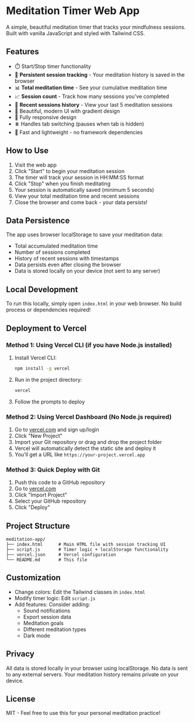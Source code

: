 # Meditation Timer Web App

A simple, beautiful meditation timer that tracks your mindfulness sessions. Built with vanilla JavaScript and styled with Tailwind CSS.

## Features

- ⏱️ Start/Stop timer functionality
- 💾 **Persistent session tracking** - Your meditation history is saved in the browser
- 📊 **Total meditation time** - See your cumulative meditation time
- 📈 **Session count** - Track how many sessions you've completed
- 📝 **Recent sessions history** - View your last 5 meditation sessions
- 🎨 Beautiful, modern UI with gradient design
- 📱 Fully responsive design
- ⏸️ Handles tab switching (pauses when tab is hidden)
- 🚀 Fast and lightweight - no framework dependencies

## How to Use

1. Visit the web app
2. Click "Start" to begin your meditation session
3. The timer will track your session in HH:MM:SS format
4. Click "Stop" when you finish meditating
5. Your session is automatically saved (minimum 5 seconds)
6. View your total meditation time and recent sessions
7. Close the browser and come back - your data persists!

## Data Persistence

The app uses browser localStorage to save your meditation data:
- Total accumulated meditation time
- Number of sessions completed
- History of recent sessions with timestamps
- Data persists even after closing the browser
- Data is stored locally on your device (not sent to any server)

## Local Development

To run this locally, simply open `index.html` in your web browser. No build process or dependencies required!

## Deployment to Vercel

### Method 1: Using Vercel CLI (if you have Node.js installed)

1. Install Vercel CLI:
   ```bash
   npm install -g vercel
   ```

2. Run in the project directory:
   ```bash
   vercel
   ```

3. Follow the prompts to deploy

### Method 2: Using Vercel Dashboard (No Node.js required)

1. Go to [vercel.com](https://vercel.com) and sign up/login
2. Click "New Project"
3. Import your Git repository or drag and drop the project folder
4. Vercel will automatically detect the static site and deploy it
5. You'll get a URL like `https://your-project.vercel.app`

### Method 3: Quick Deploy with Git

1. Push this code to a GitHub repository
2. Go to [vercel.com](https://vercel.com)
3. Click "Import Project"
4. Select your GitHub repository
5. Click "Deploy"

## Project Structure

```
meditation-app/
├── index.html      # Main HTML file with session tracking UI
├── script.js       # Timer logic + localStorage functionality
├── vercel.json     # Vercel configuration
└── README.md       # This file
```

## Customization

- Change colors: Edit the Tailwind classes in `index.html`
- Modify timer logic: Edit `script.js`
- Add features: Consider adding:
  - Sound notifications
  - Export session data
  - Meditation goals
  - Different meditation types
  - Dark mode

## Privacy

All data is stored locally in your browser using localStorage. No data is sent to any external servers. Your meditation history remains private on your device.

## License

MIT - Feel free to use this for your personal meditation practice! 